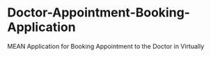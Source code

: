 # Doctor-Appointment-Booking-Application
MEAN Application for Booking Appointment to the Doctor in Virtually
